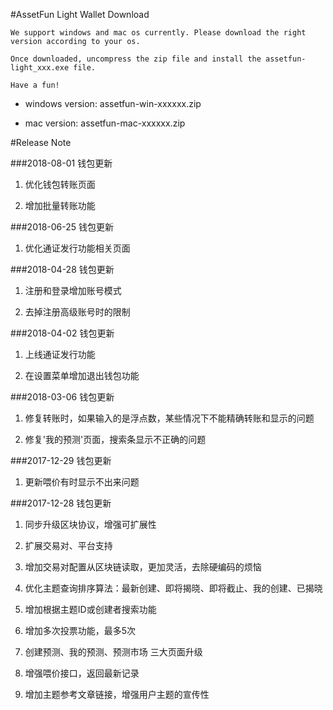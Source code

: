 #AssetFun Light Wallet Download

    We support windows and mac os currently. Please download the right version according to your os.

    Once downloaded, uncompress the zip file and install the assetfun-light_xxx.exe file.

    Have a fun!


* windows version: assetfun-win-xxxxxx.zip

* mac version: assetfun-mac-xxxxxx.zip


#Release Note

###2018-08-01 钱包更新

1. 优化钱包转账页面

2. 增加批量转账功能

###2018-06-25 钱包更新

1. 优化通证发行功能相关页面

###2018-04-28 钱包更新

1. 注册和登录增加账号模式

2. 去掉注册高级账号时的限制

###2018-04-02 钱包更新

1. 上线通证发行功能

2. 在设置菜单增加退出钱包功能

###2018-03-06 钱包更新

1. 修复转账时，如果输入的是浮点数，某些情况下不能精确转账和显示的问题

2. 修复'我的预测'页面，搜索条显示不正确的问题

###2017-12-29 钱包更新

1. 更新喂价有时显示不出来问题

###2017-12-28 钱包更新

1. 同步升级区块协议，增强可扩展性

2. 扩展交易对、平台支持

3. 增加交易对配置从区块链读取，更加灵活，去除硬编码的烦恼

4. 优化主题查询排序算法：最新创建、即将揭晓、即将截止、我的创建、已揭晓

5. 增加根据主题ID或创建者搜索功能

6. 增加多次投票功能，最多5次

7. 创建预测、我的预测、预测市场 三大页面升级

8. 增强喂价接口，返回最新记录

9. 增加主题参考文章链接，增强用户主题的宣传性
